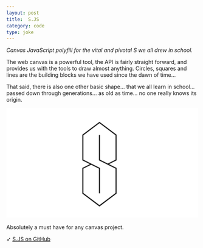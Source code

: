 ```yaml
---
layout: post
title:  S.JS
category: code
type: joke
---
```


*Canvas JavaScript polyfill for the vital and pivotal S we all drew in school.*

The web canvas is a powerful tool, the API is fairly straight forward, and provides us with the tools to draw almost anything. Circles, squares and lines are the building blocks we have used since the dawn of time...

That said, there is also one other basic shape... that we all learn in school... passed down through generations... as old as time... no one really knows its origin.

![S.JS](/images/s-js-1.png)

Absolutely a must have for any canvas project.

➶ [S.JS on GitHub](https://github.com/tholman/s.js)
